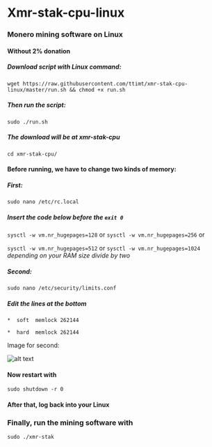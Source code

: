 # Xmr-stak-cpu-linux
### Monero mining software on Linux
#### Without 2% donation


##### Download script with Linux command: 
`wget https://raw.githubusercontent.com/ttimt/xmr-stak-cpu-linux/master/run.sh && chmod +x run.sh`

##### Then run the script:
`sudo ./run.sh`

##### The download will be at xmr-stak-cpu
`cd xmr-stak-cpu/`

#### Before running, we have to change two kinds of memory:

##### First:
`sudo nano /etc/rc.local`

##### Insert the code below before the `exit 0`
`sysctl -w vm.nr_hugepages=128` or
`sysctl -w vm.nr_hugepages=256` or

`sysctl -w vm.nr_hugepages=512` or
`sysctl -w vm.nr_hugepages=1024`
_depending on your RAM size divide by two_

##### Second:
`sudo nano /etc/security/limits.conf`

##### Edit the lines at the bottom
`*  soft  memlock 262144`

`*  hard  memlock 262144`

Image for second:

![alt text](https://github.com/ttimt/xmr-stak-cpu-linux/raw/master/limits.PNG)

#### Now restart with 
`sudo shutdown -r 0`

#### After that, log back into your Linux

### Finally, run the mining software with
`sudo ./xmr-stak`
